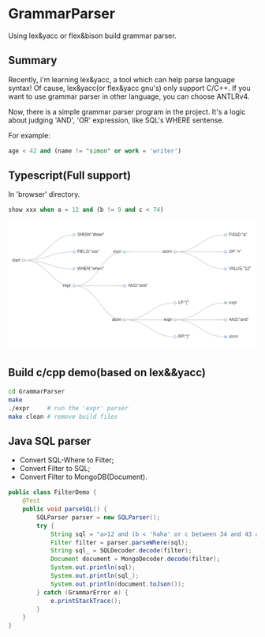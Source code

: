 # GrammarParser

Using lex&amp;yacc or flex&amp;bison build grammar parser.

## Summary

Recently, i'm learning lex&yacc, a tool which can help parse language syntax! Of cause, lex&yacc(or flex&yacc gnu's) only support C/C++. If you want to use grammar parser in other language, you can choose ANTLRv4.

Now, there is a simple grammar parser program in the project. It's a logic about judging 'AND', 'OR' expression, like SQL's WHERE sentense.

For example:

```sql
age < 42 and (name != "simon" or work = 'writer')
```

## Typescript(Full support)

In 'browser' directory.

```sql
show xxx when a = 12 and (b != 9 and c < 74)

```

<img src="browser/parser.png">


## Build c/cpp demo(based on lex&&yacc)

```bash
cd GrammarParser
make
./expr     # run the 'expr' parser
make clean # remove build files
```

## Java SQL parser

- Convert SQL-Where to Filter;
- Convert Filter to SQL;
- Convert Filter to MongoDB(Document).

```java
public class FilterDemo {
    @Test
    public void parseSQL() {
        SQLParser parser = new SQLParser();
        try {
            String sql = "a>12 and (b < 'haha' or c between 34 and 43 and d > '2020-01-01 08:00:00' or e in (1,2,3));";
            Filter filter = parser.parseWhere(sql);
            String sql_ = SQLDecoder.decode(filter);
            Document document = MongoDecoder.decode(filter);
            System.out.println(sql);
            System.out.println(sql_);
            System.out.println(document.toJson());
        } catch (GrammarError e) {
            e.printStackTrace();
        }
    }
}
```